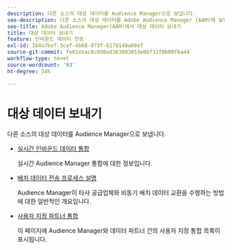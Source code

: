 ```yaml
---
description: 다른 소스의 대상 데이터를 Audience Manager으로 보냅니다.
seo-description: 다른 소스의 대상 데이터를 Adobe Audience Manager (AAM)에 보냅니다.
seo-title: Adobe Audience Manager(AAM)에서 대상 데이터 보내기
title: 대상 데이터 보내기
feature: 인바운드 데이터 전송
exl-id: 164a7bef-3cef-4b68-973f-6179149a68ef
source-git-commit: fe01ebac8c0d0ad3630d3853e0bf32f0b00f6a44
workflow-type: tm+mt
source-wordcount: '93'
ht-degree: 34%

---
```


# 대상 데이터 보내기

다른 소스의 대상 데이터를 Audience Manager으로 보냅니다.

* [실시간 인바운드 데이터 통합](/help/using/integration/sending-audience-data/real-time-data-integration/real-time-tech-specs.md)

   실시간 Audience Manager 통합에 대한 정보입니다.

* [배치 데이터 전송 프로세스 설명](/help/using/integration/sending-audience-data/batch-data-transfer-explained/batch-data-transfer-explained.md)

   Audience Manager이 타사 공급업체와 비동기 배치 데이터 교환을 수행하는 방법에 대한 일반적인 개요입니다.

* [사용자 지정 파트너 통합](/help/using/integration/sending-audience-data/custom-partner-integrations.md)

   이 페이지에 Audience Manager와 데이터 파트너 간의 사용자 지정 통합 목록이 표시됩니다.
